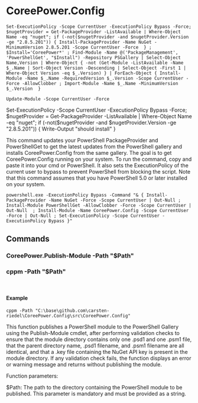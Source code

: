# CoreePower.Config


```
Set-ExecutionPolicy -Scope CurrentUser -ExecutionPolicy Bypass -Force; $nugetProvider = Get-PackageProvider -ListAvailable | Where-Object Name -eq "nuget"; if (-not($nugetProvider -and $nugetProvider.Version -ge "2.8.5.201")) { Install-PackageProvider -Name NuGet -MinimumVersion 2.8.5.201 -Scope CurrentUser -Force  } ; $Install='CoreePower*' ; Find-Module -Name @('PackageManagement', 'PowerShellGet', "$Install") -Repository PSGallery | Select-Object Name,Version | Where-Object { -not (Get-Module -ListAvailable -Name $_.Name | Sort-Object Version -Descending | Select-Object -First 1 | Where-Object Version -eq $_.Version) } | ForEach-Object { Install-Module -Name $_.Name -RequiredVersion $_.Version -Scope CurrentUser -Force -AllowClobber ; Import-Module -Name $_.Name -MinimumVersion $_.Version  }
```
```
Update-Module -Scope CurrentUser -Force
```

Set-ExecutionPolicy -Scope CurrentUser -ExecutionPolicy Bypass -Force; $nugetProvider = Get-PackageProvider -ListAvailable | Where-Object Name -eq "nuget"; if (-not($nugetProvider -and $nugetProvider.Version -ge "2.8.5.201")) { Write-Output "should install" }

This command updates your PowerShell PackageProvider and PowerShellGet to get the latest updates from the PowerShell gallery and installs CoreePower.Config from the same gallery. The goal is to get CoreePower.Config running on your system. To run the command, copy and paste it into your cmd or PowerShell. It also sets the ExecutionPolicy of the current user to bypass to prevent PowerShell from blocking the script.
Note that this command assumes that you have PowerShell 5.0 or later installed on your system.

```
powershell.exe -ExecutionPolicy Bypass -Command "& { Install-PackageProvider -Name NuGet -Force -Scope CurrentUser | Out-Null ; Install-Module PowerShellGet -AllowClobber -Force -Scope CurrentUser | Out-Null  ; Install-Module -Name CoreePower.Config -Scope CurrentUser -Force | Out-Null ; Set-ExecutionPolicy -Scope CurrentUser -ExecutionPolicy Bypass }"
```


## Commands

### CoreePower.Publish-Module -Path "$Path" 
### cppm -Path "$Path"
<br>

#### Example
```
cppm -Path "C:\base\github.com\carsten-riedel\CoreePower.Config\src\CoreePower.Config"
```

This function publishes a PowerShell module to the PowerShell Gallery using the Publish-Module cmdlet, after performing validation checks to ensure that the module directory contains only one .psd1 and one .psm1 file, that the parent directory name, .psd1 filename, and .psm1 filename are all identical, and that a .key file containing the NuGet API key is present in the module directory. If any validation check fails, the function displays an error or warning message and returns without publishing the module.

Function parameters:

$Path: The path to the directory containing the PowerShell module to be published. This parameter is mandatory and must be provided as a string.
